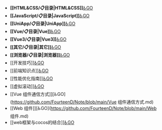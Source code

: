 - **[[HTML&CSS/📋目录|HTML&CSS]]**[♿GO](https://github.com/FourteenD/Note/blob/main/HTML&CSS/📋目录.md)
- **[[JavaScript/📋目录|JavaScript]]**[♿GO](https://github.com/FourteenD/Note/blob/main/JavaScript/📋目录.md)
- **[[UniApp/📋目录|UniApp]]**[♿GO](https://github.com/FourteenD/Note/blob/main/UniApp/📋目录.md)
- **[[Vue/📋目录|Vue]]**[♿GO](https://github.com/FourteenD/Note/blob/main/Vue/📋目录.md)
- **[[Vue3/📋目录|Vue3]]**[♿GO](https://github.com/FourteenD/Note/blob/main/Vue3/📋目录.md)
- **[[其它/📋目录|其它]]**[♿GO](https://github.com/FourteenD/Note/blob/main/其它/📋目录.md)
- **[[浏览器/📋目录|浏览器]]**[♿GO](https://github.com/FourteenD/Note/blob/main/浏览器/📋目录.md)
- [[开发技巧]][♿GO](https://github.com/FourteenD/Note/blob/main/开发技巧.md)
- [[前端知识点]][♿GO](https://github.com/FourteenD/Note/blob/main/前端知识点.md)
- [[性能优化指南]][♿GO](https://github.com/FourteenD/Note/blob/main/性能优化指南.md)
- [[虚拟滚动]][♿GO](https://github.com/FourteenD/Note/blob/main/虚拟滚动.md)
- [[Vue 组件通信方式]][♿GO](https://github.com/FourteenD/Note/blob/main/Vue 组件通信方式.md)
- [[Web 组件]][♿GO](https://github.com/FourteenD/Note/blob/main/Web 组件.md)
- [[web框架与cocos的结合]][♿GO](https://github.com/FourteenD/Note/blob/main/web框架与cocos的结合.md)
